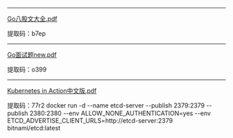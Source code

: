 

---
[Go八股文大全.pdf](https://pan.baidu.com/s/1LC_-Ptl7pxR2jXBKPyLHOg)
 
 提取码：b7ep
 
---
[Go面试题new.pdf](https://pan.baidu.com/s/1SdRD_1xHfVHZpYk2ltE4Lg)
 
 提取码：o399
 
 
---
[Kubernetes in Action中文版.pdf](https://pan.baidu.com/s/1amYZ7Je5lqympHgYLWUfag)
 
 提取码：77r2
 docker run -d --name etcd-server --publish 2379:2379 --publish 2380:2380 --env ALLOW_NONE_AUTHENTICATION=yes --env ETCD_ADVERTISE_CLIENT_URLS=http://etcd-server:2379 bitnami/etcd:latest